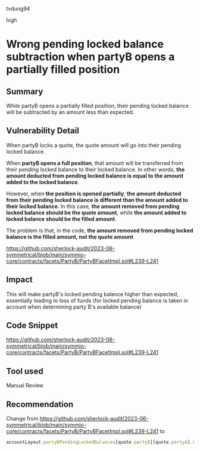 tvdung94

high

# Wrong pending locked balance subtraction when partyB opens a partially filled position

## Summary
While partyB opens a partially filled position, their pending locked balance will be subtracted by an amount less than expected.
## Vulnerability Detail
When partyB locks a quote, the quote amount will go into their pending locked balance.

When **partyB opens a full position**, that amount will be transferred from their pending locked balance to their locked balance. In other words, **the amount deducted from pending locked balance is equal to the amount added to the locked balance**.

However, when **the position is opened partially**, **the amount deducted from their pending locked balance is different than the amount added to their locked balance**. In this case, **the amount removed from pending locked balance should be the quote amount**, while **the amount added to locked balance should be the filled amount**.

The problem is that, in the code, **the amount removed from pending locked balance is the filled amount, not the quote amount**

https://github.com/sherlock-audit/2023-06-symmetrical/blob/main/symmio-core/contracts/facets/PartyB/PartyBFacetImpl.sol#L239-L241 
## Impact
This will make partyB's locked pending balance higher than expected, essentially leading to loss of funds (for locked pending balance is taken in account when determining party B's available balance)
## Code Snippet
https://github.com/sherlock-audit/2023-06-symmetrical/blob/main/symmio-core/contracts/facets/PartyB/PartyBFacetImpl.sol#L239-L241 
## Tool used

Manual Review

## Recommendation
Change from
https://github.com/sherlock-audit/2023-06-symmetrical/blob/main/symmio-core/contracts/facets/PartyB/PartyBFacetImpl.sol#L239-L241 
to
```javascript
accountLayout.partyBPendingLockedBalances[quote.partyB][quote.partyA].subQuote(quote);
```